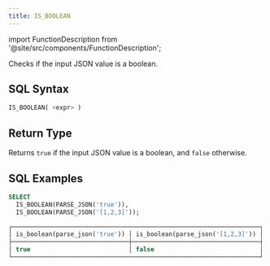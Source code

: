 ```yaml
---
title: IS_BOOLEAN
---
```

import FunctionDescription from '@site/src/components/FunctionDescription';

<FunctionDescription description="Introduced or updated: v1.2.368"/>

Checks if the input JSON value is a boolean.

## SQL Syntax

```sql
IS_BOOLEAN( <expr> )
```

## Return Type

Returns `true` if the input JSON value is a boolean, and `false` otherwise.

## SQL Examples

```sql
SELECT
  IS_BOOLEAN(PARSE_JSON('true')),
  IS_BOOLEAN(PARSE_JSON('[1,2,3]'));

┌────────────────────────────────────────────────────────────────────┐
│ is_boolean(parse_json('true')) │ is_boolean(parse_json('[1,2,3]')) │
├────────────────────────────────┼───────────────────────────────────┤
│ true                           │ false                             │
└────────────────────────────────────────────────────────────────────┘
```